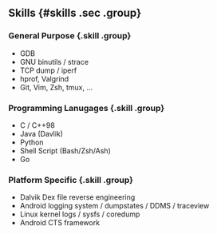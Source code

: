 ## Skills {#skills .sec .group}

### General Purpose {.skill .group}

- GDB
- GNU binutils / strace
- TCP dump / iperf
- hprof, Valgrind
- Git, Vim, Zsh, tmux, ...

### Programming Lanugages {.skill .group}

- C / C++98
- Java (Davlik)
- Python
- Shell Script (Bash/Zsh/Ash)
- Go

### Platform Specific {.skill .group}

- Dalvik Dex file reverse engineering
- Android logging system / dumpstates / DDMS / traceview
- Linux kernel logs / sysfs / coredump
- Android CTS framework

